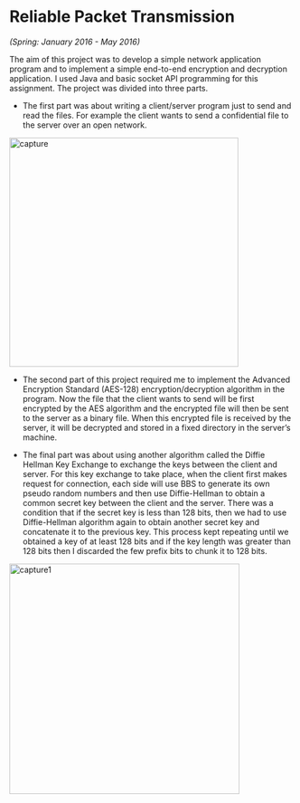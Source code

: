 # Reliable Packet Transmission
_(Spring: January 2016 - May 2016)_

The aim of this project was to develop a simple network application program and to implement a simple end-to-end encryption and decryption application. I used Java and basic socket API programming for this assignment. The project was divided into three parts. 
>
* The first part was about writing a client/server program just to send and read the files. For example the client wants to send a confidential file to the server over an open network. 
>
<img width="405" alt="capture" src="https://user-images.githubusercontent.com/29523536/28008478-b86c24f2-6525-11e7-82e2-a6190c07c212.PNG">

* The second part of this project required me to implement the Advanced Encryption Standard (AES-128) encryption/decryption algorithm in the program. Now the file that the client wants to send will be first encrypted by the AES algorithm and the encrypted file will then be sent to the server as a binary file. When this encrypted file is received by the server, it will be decrypted and stored in a fixed directory in the server’s machine.
>
* The final part was about using another algorithm called the Diffie Hellman Key Exchange to exchange the keys between the client and server. For this key exchange to take place, when the client first makes request for connection, each side will use BBS to generate its own pseudo random numbers and then use Diffie-Hellman to obtain a common secret key between the client and the server. There was a condition that if the secret key is less than 128 bits, then we had to use Diffie-Hellman algorithm again to obtain another secret key and concatenate it to the previous key. This process kept repeating until we obtained a key of at least 128 bits and if the key length was greater than 128 bits then I discarded the few prefix bits to chunk it to 128 bits. 
>
<img width="407" alt="capture1" src="https://user-images.githubusercontent.com/29523536/28008556-0309f7aa-6526-11e7-8dee-86b76aa94e1e.PNG">
